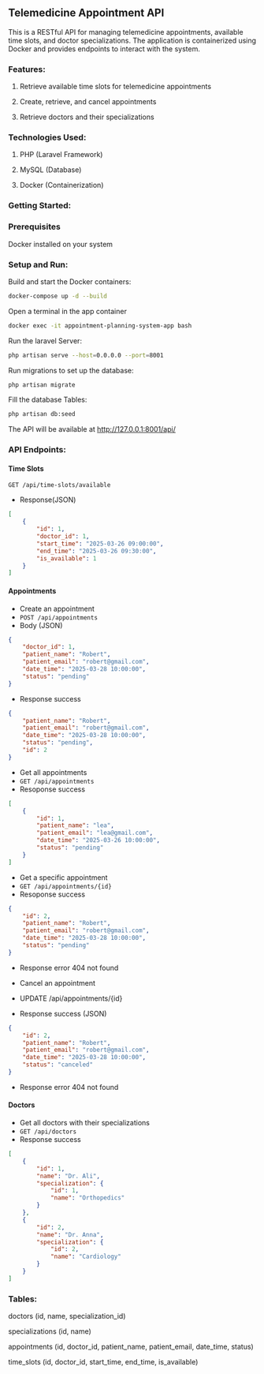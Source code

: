 ## Telemedicine Appointment API

This is a RESTful API for managing telemedicine appointments, available time slots, and doctor specializations. The application is containerized using Docker and provides endpoints to interact with the system.

### Features:

1. Retrieve available time slots for telemedicine appointments

2. Create, retrieve, and cancel appointments

3. Retrieve doctors and their specializations

### Technologies Used:

1. PHP (Laravel Framework)

2. MySQL (Database)

3. Docker (Containerization)

### Getting Started:

### Prerequisites

Docker installed on your system

### Setup and Run:

Build and start the Docker containers:

```bash
docker-compose up -d --build
```

Open a terminal in the app container

```bash
docker exec -it appointment-planning-system-app bash
```

Run the laravel Server:

```bash
php artisan serve --host=0.0.0.0 --port=8001
```

Run migrations to set up the database:

```bash
php artisan migrate
```

Fill the database Tables:

```bash
php artisan db:seed
```

The API will be available at http://127.0.0.1:8001/api/

### API Endpoints:

#### Time Slots

`GET /api/time-slots/available`

-   Response(JSON)

```json
[
    {
        "id": 1,
        "doctor_id": 1,
        "start_time": "2025-03-26 09:00:00",
        "end_time": "2025-03-26 09:30:00",
        "is_available": 1
    }
]
```

#### Appointments

-   Create an appointment
-   `POST /api/appointments`
-   Body (JSON)

```json
{
    "doctor_id": 1,
    "patient_name": "Robert",
    "patient_email": "robert@gmail.com",
    "date_time": "2025-03-28 10:00:00",
    "status": "pending"
}
```

-   Response success

```json
{
    "patient_name": "Robert",
    "patient_email": "robert@gmail.com",
    "date_time": "2025-03-28 10:00:00",
    "status": "pending",
    "id": 2
}
```

-   Get all appointments
-   `GET /api/appointments`
-   Resoponse success

```json
[
    {
        "id": 1,
        "patient_name": "lea",
        "patient_email": "lea@gmail.com",
        "date_time": "2025-03-26 10:00:00",
        "status": "pending"
    }
]
```

-   Get a specific appointment
-   `GET /api/appointments/{id}`
-   Resoponse success

```json
{
    "id": 2,
    "patient_name": "Robert",
    "patient_email": "robert@gmail.com",
    "date_time": "2025-03-28 10:00:00",
    "status": "pending"
}
```

-   Response error 404 not found

-   Cancel an appointment
-   UPDATE /api/appointments/{id}

-   Response success (JSON)

```json
{
    "id": 2,
    "patient_name": "Robert",
    "patient_email": "robert@gmail.com",
    "date_time": "2025-03-28 10:00:00",
    "status": "canceled"
}
```

-   Response error 404 not found

#### Doctors

-   Get all doctors with their specializations
-   `GET /api/doctors`
-   Response success

```json
[
    {
        "id": 1,
        "name": "Dr. Ali",
        "specialization": {
            "id": 1,
            "name": "Orthopedics"
        }
    },
    {
        "id": 2,
        "name": "Dr. Anna",
        "specialization": {
            "id": 2,
            "name": "Cardiology"
        }
    }
]
```

### Tables:

doctors (id, name, specialization_id)

specializations (id, name)

appointments (id, doctor_id, patient_name, patient_email, date_time, status)

time_slots (id, doctor_id, start_time, end_time, is_available)
